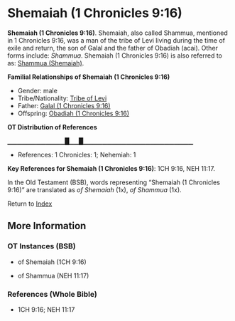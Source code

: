 # Shemaiah (1 Chronicles 9:16)
**Shemaiah (1 Chronicles 9:16)**. 
Shemaiah, also called Shammua, mentioned in 1 Chronicles 9:16, was a man of the tribe of Levi living during the time of exile and return, the son of Galal and the father of Obadiah (acai). 
Other forms include: 
*Shammua*. 
Shemaiah (1 Chronicles 9:16) is also referred to as: 
[Shammua (Shemaiah)](Shammua.4.md). 




**Familial Relationships of Shemaiah (1 Chronicles 9:16)**


* Gender: male
* Tribe/Nationality: [Tribe of Levi](../../../groups/md/acai/Levi.md)
* Father: [Galal (1 Chronicles 9:16)](Galal.2.md)
* Offspring: [Obadiah (1 Chronicles 9:16)](Obadiah.5.md)


**OT Distribution of References**

▁▁▁▁▁▁▁▁▁▁▁▁█▁▁█▁▁▁▁▁▁▁▁▁▁▁▁▁▁▁▁▁▁▁▁▁▁▁
* References: 1 Chronicles: 1; Nehemiah: 1



**Key References for Shemaiah (1 Chronicles 9:16)**: 
1CH 9:16, NEH 11:17. 


In the Old Testament (BSB), words representing “Shemaiah (1 Chronicles 9:16)” are translated as 
*of Shemaiah* (1x), *of Shammua* (1x). 




Return to [Index](00-Index.md)

## More Information

### OT Instances (BSB)

* of Shemaiah (1CH 9:16)

* of Shammua (NEH 11:17)



### References (Whole Bible)

* 1CH 9:16; NEH 11:17



